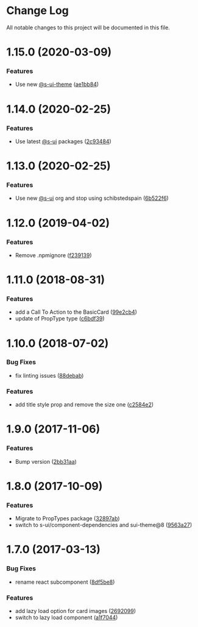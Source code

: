 # Change Log

All notable changes to this project will be documented in this file.

# 1.15.0 (2020-03-09)


### Features

* Use new [@s-ui-theme](https://github.com/s-ui-theme) ([ae1bb84](https://github.com/SUI-Components/adevinta-spain-components/commit/ae1bb84ce37c34123b96b735bcecbfcd955a46ea))



# 1.14.0 (2020-02-25)


### Features

* Use latest [@s-ui](https://github.com/s-ui) packages ([2c93484](https://github.com/SUI-Components/adevinta-spain-components/commit/2c934842aaf522294aa4f8bfe61808381d9bcdb3))



# 1.13.0 (2020-02-25)


### Features

* Use new [@s-ui](https://github.com/s-ui) org and stop using schibstedspain ([6b522f6](https://github.com/SUI-Components/adevinta-spain-components/commit/6b522f6d4cf3ebad9da4935f1eee0e664e9822e6))



# 1.12.0 (2019-04-02)


### Features

* Remove .npmignore ([f239139](https://github.com/SUI-Components/adevinta-spain-components/commit/f239139a3269422556d586a11e976ce374928791))



# 1.11.0 (2018-08-31)


### Features

* add a Call To Action to the BasicCard ([99e2cb4](https://github.com/SUI-Components/adevinta-spain-components/commit/99e2cb49da4d7380041ec15ac2dc001a73459794))
* update of PropType type ([c6bdf39](https://github.com/SUI-Components/adevinta-spain-components/commit/c6bdf39abc38527cde7d5281842db537901c562e))



# 1.10.0 (2018-07-02)


### Bug Fixes

* fix linting issues ([88debab](https://github.com/SUI-Components/adevinta-spain-components/commit/88debab4b30e3e99d61a326173efbbf02c903243))


### Features

* add title style prop and remove the size one ([c2584e2](https://github.com/SUI-Components/adevinta-spain-components/commit/c2584e2e269b4b018308f1f915013452ed1dd8da))



# 1.9.0 (2017-11-06)


### Features

* Bump version ([2bb31aa](https://github.com/SUI-Components/adevinta-spain-components/commit/2bb31aaf8d81147205893c9aeea0679fe3eef42e))



# 1.8.0 (2017-10-09)


### Features

* Migrate to PropTypes package ([32897ab](https://github.com/SUI-Components/adevinta-spain-components/commit/32897ab59e1837c59f7d97f79655daa332e3b91e))
* switch to s-ui/component-dependencies and sui-theme@8 ([9563a27](https://github.com/SUI-Components/adevinta-spain-components/commit/9563a271da424bfd669d07b1f6e82fbf6a9fa924))



# 1.7.0 (2017-03-13)


### Bug Fixes

* rename react subcomponent ([8df5be8](https://github.com/SUI-Components/adevinta-spain-components/commit/8df5be8b0c0c46c606837505b8295a7b57ca3383))


### Features

* add lazy load option for card images ([2692099](https://github.com/SUI-Components/adevinta-spain-components/commit/26920992b9a02ca8e22f709df61723c71236fe41))
* switch to lazy load component ([a1f7044](https://github.com/SUI-Components/adevinta-spain-components/commit/a1f70444e2e6bc0d4dd185f55771093c4d050b4d))




